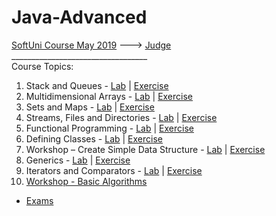 # Java-Advanced<br/>
[SoftUni Course May 2019](https://softuni.bg/trainings/2350/java-advanced-may-2019) --->
[Judge](https://judge.softuni.bg/Contests/#!/List/ByCategory/175/Java-Advanced-Exercises)<br/>
__________________________________<br/>
Course Topics: <br/>
01. Stack and Queues - [Lab](https://github.com/iSvirchev/Java-Advanced/tree/master/Courses/01.%20Stacks%20and%20Queues/Lab) | [Exercise](https://github.com/iSvirchev/Java-Advanced/tree/master/Courses/01.%20Stacks%20and%20Queues/Exercise
)<br/>
02. Multidimensional Arrays - [Lab](https://github.com/iSvirchev/Java-Advanced/tree/master/Courses/02.%20Multidimensional%20Arrays/Lab) | [Exercise](https://github.com/iSvirchev/Java-Advanced/tree/master/Courses/02.%20Multidimensional%20Arrays/Exercise)<br/>
03. Sets and Maps - [Lab](https://github.com/iSvirchev/Java-Advanced/tree/master/Courses/03.%20Sets%20and%20Maps/Lab) | [Exercise](https://github.com/iSvirchev/Java-Advanced/tree/master/Courses/03.%20Sets%20and%20Maps/Exercise)<br/>
04. Streams, Files and Directories - [Lab](https://github.com/iSvirchev/Java-Advanced/tree/master/Courses/04.%20Streams%2C%20Files%20and%20Directories/Lab) | [Exercise](https://github.com/iSvirchev/Java-Advanced/tree/master/Courses/04.%20Streams%2C%20Files%20and%20Directories/Exercise)<br/>
05. Functional Programming - [Lab](https://github.com/iSvirchev/Java-Advanced/tree/master/Courses/05.%20Functional%20Programming/Lab) | [Exercise](https://github.com/iSvirchev/Java-Advanced/tree/master/Courses/05.%20Functional%20Programming/Exercise)<br/>
06. Defining Classes - [Lab](https://github.com/iSvirchev/Java-Advanced/tree/master/Courses/06.%20Defining%20Classes/Lab) | [Exercise](https://github.com/iSvirchev/Java-Advanced/tree/master/Courses/06.%20Defining%20Classes/Exercise)<br/>
07. Workshop – Create Simple Data Structure - [Lab](https://github.com/iSvirchev/Java-Advanced/tree/master/Courses/07.%20Workshop%20–%20Create%20Simple%20Data%20Structure/Lab) | [Exercise](https://github.com/iSvirchev/Java-Advanced/tree/master/Courses/07.%20Workshop%20–%20Create%20Simple%20Data%20Structure/Exercise)<br/>
08. Generics - [Lab](https://github.com/iSvirchev/Java-Advanced/tree/master/Courses/08.%20Generics/Lab) | [Exercise](https://github.com/iSvirchev/Java-Advanced/tree/master/Courses/08.%20Generics/Exercise)<br/>
09. Iterators and Comparators - [Lab](https://github.com/iSvirchev/Java-Advanced/tree/master/Courses/09.%20Iterators%20and%20Comparators/Lab) | [Exercise](https://github.com/iSvirchev/Java-Advanced/tree/master/Courses/09.%20Iterators%20and%20Comparators/Exercise)<br/>
10. [Workshop - Basic Algorithms](https://github.com/iSvirchev/Java-Advanced/tree/master/Courses/10.%20Workshop%20-%20Basic%20Algorithms)<br/>
* [Exams](https://github.com/iSvirchev/Java-Advanced/tree/master/Courses/Exams)
